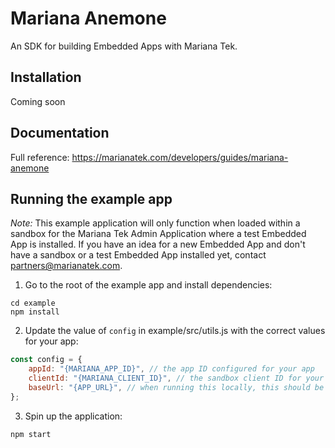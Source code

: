 # Mariana Anemone
An SDK for building Embedded Apps with Mariana Tek.

## Installation

Coming soon

## Documentation

Full reference: https://marianatek.com/developers/guides/mariana-anemone

## Running the example app
*Note:* This example application will only function when loaded within a sandbox for the Mariana Tek Admin Application where a test Embedded App is installed. If you 
have an idea for a new Embedded App and don't have a sandbox or a test Embedded App installed yet, contact <partners@marianatek.com>.

1. Go to the root of the example app and install dependencies:
```
cd example
npm install
```

2. Update the value of `config` in example/src/utils.js with the correct values for your app:
```js
const config = {
    appId: "{MARIANA_APP_ID}", // the app ID configured for your app
    clientId: "{MARIANA_CLIENT_ID}", // the sandbox client ID for your app
    baseUrl: "{APP_URL}", // when running this locally, this should be http://localhost:1234
};
```

3. Spin up the application:
```
npm start
```

